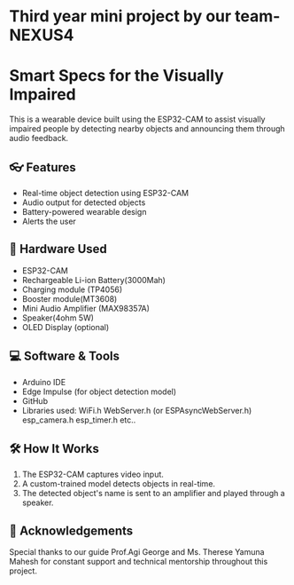 # Third year mini project by our team- NEXUS4

# Smart Specs for the Visually Impaired

This is a wearable device built using the ESP32-CAM to assist visually impaired people by detecting nearby objects and announcing them through audio feedback.

## 👓 Features

- Real-time object detection using ESP32-CAM
- Audio output for detected objects
- Battery-powered wearable design
- Alerts the user

## 🔧 Hardware Used

- ESP32-CAM
- Rechargeable Li-ion Battery(3000Mah)
- Charging module (TP4056)
- Booster module(MT3608)
- Mini Audio Amplifier (MAX98357A)
-  Speaker(4ohm 5W)
- OLED Display (optional)

## 💻 Software & Tools

- Arduino IDE
- Edge Impulse (for object detection model)
- GitHub
- Libraries used:
  WiFi.h 
 WebServer.h (or ESPAsyncWebServer.h) 
 esp_camera.h
 esp_timer.h etc..


## 🛠️ How It Works

1. The ESP32-CAM captures video input.
2. A custom-trained model detects objects in real-time.
3. The detected object's name is sent to an amplifier and played through a speaker.

## 🙏 Acknowledgements
Special thanks to our guide Prof.Agi George and Ms. Therese Yamuna Mahesh for constant support and technical mentorship throughout this project.
